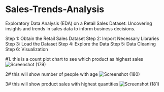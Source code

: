 # Sales-Trends-Analysis
Exploratory Data Analysis (EDA) on a Retail Sales Dataset: Uncovering insights and trends in sales data to inform business decisions.

Step 1: Obtain the Retail Sales Dataset
Step 2: Import Necessary Libraries
Step 3: Load the Dataset
Step 4: Explore the Data
Step 5: Data Cleaning
Step 6: Visualization

#1.  this is a count plot chart to see which product as highest sales
![Screenshot (179)](https://github.com/shubhampatel2810/Sales-Trends-Analysis/assets/137332700/0deb4009-a7fe-4f38-addb-06c85527ea83)

2# this will show number of people with age
![Screenshot (180)](https://github.com/shubhampatel2810/Sales-Trends-Analysis/assets/137332700/0ba81b4f-91f5-43f3-b384-d045f6f685e5)

3# this will show product sales with highest quantities 
![Screenshot (181)](https://github.com/shubhampatel2810/Sales-Trends-Analysis/assets/137332700/3eb76a13-a274-4c68-85d4-8f56836d6583)

